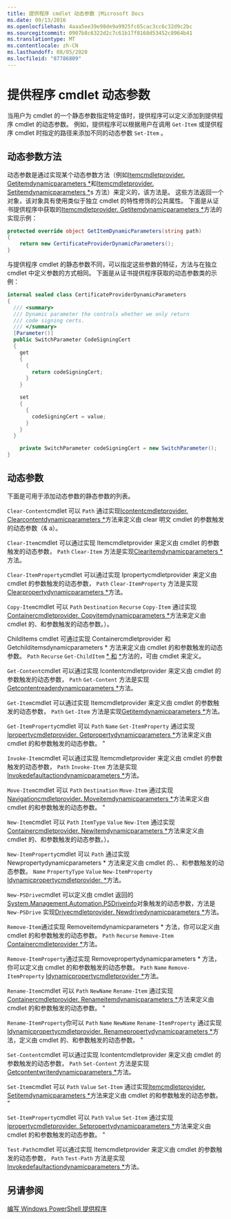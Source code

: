 ```yaml
---
title: 提供程序 cmdlet 动态参数 |Microsoft Docs
ms.date: 09/13/2016
ms.openlocfilehash: 4aaa5ee39e98de9a9925fc65cac3cc6c32d9c2bc
ms.sourcegitcommit: 0907b8c6322d2c7c61b17f8168d53452c8964b41
ms.translationtype: MT
ms.contentlocale: zh-CN
ms.lasthandoff: 08/05/2020
ms.locfileid: "87786809"
---
```

# <a name="provider-cmdlet-dynamic-parameters"></a>提供程序 cmdlet 动态参数

当用户为 cmdlet 的一个静态参数指定特定值时，提供程序可以定义添加到提供程序 cmdlet 的动态参数。 例如，提供程序可以根据用户在调用 `Get-Item` 或提供程序 cmdlet 时指定的路径来添加不同的动态参数 `Set-Item` 。

## <a name="dynamic-parameter-methods"></a>动态参数方法

动态参数是通过实现某个动态参数方法（例如[Itemcmdletprovider. Getitemdynamicparameters *](/dotnet/api/System.Management.Automation.Provider.ItemCmdletProvider.GetItemDynamicParameters)和[Itemcmdletprovider. Setitemdynamicparameters *](/dotnet/api/System.Management.Automation.Provider.ItemCmdletProvider.SetItemDynamicParameters)s 方法）来定义的，该方法是。 这些方法返回一个对象，该对象具有使用类似于独立 cmdlet 的特性修饰的公共属性。 下面是从证书提供程序中获取的[Itemcmdletprovider. Getitemdynamicparameters *](/dotnet/api/System.Management.Automation.Provider.ItemCmdletProvider.GetItemDynamicParameters)方法的实现示例：

```csharp
protected override object GetItemDynamicParameters(string path)
{
    return new CertificateProviderDynamicParameters();
}
```

与提供程序 cmdlet 的静态参数不同，可以指定这些参数的特征，方法与在独立 cmdlet 中定义参数的方式相同。 下面是从证书提供程序获取的动态参数类的示例：

```csharp
internal sealed class CertificateProviderDynamicParameters
{
  /// <summary>
  /// Dynamic parameter the controls whether we only return
  /// code signing certs.
  /// </summary>
  [Parameter()]
  public SwitchParameter CodeSigningCert
  {
    get
    {
      {
        return codeSigningCert;
      }
    }

    set
    {
      {
        codeSigningCert = value;
      }
    }
  }

    private SwitchParameter codeSigningCert = new SwitchParameter();
}
```

## <a name="dynamic-parameters"></a>动态参数

下面是可用于添加动态参数的静态参数的列表。

`Clear-Content`cmdlet 可以 `Path` 通过实现[Icontentcmdletprovider. Clearcontentdynamicparameters *](/dotnet/api/System.Management.Automation.Provider.IContentCmdletProvider.ClearContentDynamicParameters)方法来定义由 clear 明文 cmdlet 的参数触发的动态参数（& a）。

`Clear-Item`cmdlet 可以通过实现 Itemcmdletprovider 来定义由 cmdlet 的参数触发的动态参数， `Path` `Clear-Item` 方法是实现[Clearitemdynamicparameters *](/dotnet/api/System.Management.Automation.Provider.ItemCmdletProvider.ClearItemDynamicParameters)方法。

`Clear-ItemProperty`cmdlet 可以通过实现 Ipropertycmdletprovider 来定义由 cmdlet 的参数触发的动态参数， `Path` `Clear-ItemProperty` 方法是实现[Clearpropertydynamicparameters *](/dotnet/api/System.Management.Automation.Provider.IPropertyCmdletProvider.ClearPropertyDynamicParameters)方法。

`Copy-Item`cmdlet 可以 `Path` `Destination` `Recurse` `Copy-Item` 通过实现[Containercmdletprovider. Copyitemdynamicparameters *](/dotnet/api/System.Management.Automation.Provider.ContainerCmdletProvider.CopyItemDynamicParameters)方法来定义由 cmdlet 的、和参数触发的动态参数。）。

ChildItems cmdlet 可通过实现 Containercmdletprovider 和 Getchilditemsdynamicparameters * 方法来定义由 cmdlet 的和参数触发的动态参数。 `Path` `Recurse` `Get-ChildItem` [* 和](/dotnet/api/System.Management.Automation.Provider.ContainerCmdletProvider.GetChildItemsDynamicParameters) [*](/dotnet/api/System.Management.Automation.Provider.ContainerCmdletProvider.GetChildNamesDynamicParameters)方法的，可由 cmdlet 来定义。

`Get-Content`cmdlet 可以通过实现 Icontentcmdletprovider 来定义由 cmdlet 的参数触发的动态参数， `Path` `Get-Content` 方法是实现[Getcontentreaderdynamicparameters *](/dotnet/api/System.Management.Automation.Provider.IContentCmdletProvider.GetContentReaderDynamicParameters)方法。

`Get-Item`cmdlet 可以通过实现 Itemcmdletprovider 来定义由 cmdlet 的参数触发的动态参数， `Path` `Get-Item` 方法是实现[Getitemdynamicparameters *](/dotnet/api/System.Management.Automation.Provider.ItemCmdletProvider.GetItemDynamicParameters)方法。

`Get-ItemProperty`cmdlet 可以 `Path` `Name` `Get-ItemProperty` 通过实现[Ipropertycmdletprovider. Getpropertydynamicparameters *](/dotnet/api/System.Management.Automation.Provider.IPropertyCmdletProvider.GetPropertyDynamicParameters)方法来定义由 cmdlet 的和参数触发的动态参数。 "

`Invoke-Item`cmdlet 可以通过实现 Itemcmdletprovider 来定义由 cmdlet 的参数触发的动态参数， `Path` `Invoke-Item` 方法是实现[Invokedefaultactiondynamicparameters *](/dotnet/api/System.Management.Automation.Provider.ItemCmdletProvider.InvokeDefaultActionDynamicParameters)方法。

`Move-Item`cmdlet 可以 `Path` `Destination` `Move-Item` 通过实现[Navigationcmdletprovider. Moveitemdynamicparameters *](/dotnet/api/System.Management.Automation.Provider.NavigationCmdletProvider.MoveItemDynamicParameters)方法来定义由 cmdlet 的和参数触发的动态参数。 "

`New-Item`cmdlet 可以 `Path` `ItemType` `Value` `New-Item` 通过实现[Containercmdletprovider. Newitemdynamicparameters *](/dotnet/api/System.Management.Automation.Provider.ContainerCmdletProvider.NewItemDynamicParameters)方法来定义由 cmdlet 的、和参数触发的动态参数。）。

`New-ItemProperty`cmdlet 可以 `Path` 通过实现 Newpropertydynamicparameters * 方法来定义由 cmdlet 的、、和参数触发的动态参数。 `Name` `PropertyType` `Value` `New-ItemProperty` [Idynamicpropertycmdletprovider. *](/dotnet/api/System.Management.Automation.Provider.IDynamicPropertyCmdletProvider.NewPropertyDynamicParameters)方法。

`New-PSDrive`cmdlet 可以定义由 cmdlet 返回的[System.Management.Automation.PSDriveinfo](/dotnet/api/System.Management.Automation.PSDriveInfo)对象触发的动态参数，方法是 `New-PSDrive` 实现[Drivecmdletprovider. Newdrivedynamicparameters *](/dotnet/api/System.Management.Automation.Provider.DriveCmdletProvider.NewDriveDynamicParameters)方法。

`Remove-Item`通过实现 Removeitemdynamicparameters * 方法，你可以定义由 cmdlet 的和参数触发的动态参数。 `Path` `Recurse` `Remove-Item` [Containercmdletprovider *](/dotnet/api/System.Management.Automation.Provider.ContainerCmdletProvider.RemoveItemDynamicParameters)方法。

`Remove-ItemProperty`通过实现 Removepropertydynamicparameters * 方法，你可以定义由 cmdlet 的和参数触发的动态参数。 `Path` `Name` `Remove-ItemProperty` [Idynamicpropertycmdletprovider *](/dotnet/api/System.Management.Automation.Provider.IDynamicPropertyCmdletProvider.RemovePropertyDynamicParameters)方法。

`Rename-Item`cmdlet 可以 `Path` `NewName` `Rename-Item` 通过实现[Containercmdletprovider. Renameitemdynamicparameters *](/dotnet/api/System.Management.Automation.Provider.ContainerCmdletProvider.RenameItemDynamicParameters)方法来定义由 cmdlet 的和参数触发的动态参数。 "

`Rename-ItemProperty`你可以 `Path` `Name` `NewName` `Rename-ItemProperty` 通过实现[Idynamicpropertycmdletprovider. Renamepropertydynamicparameters *](/dotnet/api/System.Management.Automation.Provider.IDynamicPropertyCmdletProvider.RenamePropertyDynamicParameters)方法，定义由 cmdlet 的、和参数触发的动态参数。 "

`Set-Content`cmdlet 可以通过实现 Icontentcmdletprovider 来定义由 cmdlet 的参数触发的动态参数， `Path` `Set-Content` 方法是实现[Getcontentwriterdynamicparameters *](/dotnet/api/System.Management.Automation.Provider.IContentCmdletProvider.GetContentWriterDynamicParameters)方法。

`Set-Item`cmdlet 可以 `Path` `Value` `Set-Item` 通过实现[Itemcmdletprovider. Setitemdynamicparameters *](/dotnet/api/System.Management.Automation.Provider.ItemCmdletProvider.SetItemDynamicParameters)方法来定义由 cmdlet 的和参数触发的动态参数。 "

`Set-ItemProperty`cmdlet 可以 `Path` `Value` `Set-Item` 通过实现[Ipropertycmdletprovider. Setpropertydynamicparameters *](/dotnet/api/System.Management.Automation.Provider.IPropertyCmdletProvider.SetPropertyDynamicParameters)方法来定义由 cmdlet 的和参数触发的动态参数。 "

`Test-Path`cmdlet 可以通过实现 Itemcmdletprovider 来定义由 cmdlet 的参数触发的动态参数， `Path` `Test-Path` 方法是实现[Invokedefaultactiondynamicparameters *](/dotnet/api/System.Management.Automation.Provider.ItemCmdletProvider.InvokeDefaultActionDynamicParameters)方法。

## <a name="see-also"></a>另请参阅

[编写 Windows PowerShell 提供程序](./writing-a-windows-powershell-provider.md)
